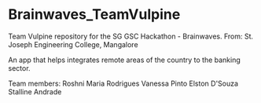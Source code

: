 Brainwaves_TeamVulpine
======================

Team Vulpine repository for the SG GSC Hackathon - Brainwaves.
From: St. Joseph Engineering College, Mangalore

An app that helps integrates remote areas of the country to the banking sector.

Team members:
Roshni Maria Rodrigues
Vanessa Pinto
Elston D'Souza
Stalline Andrade
